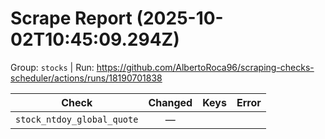 # Scrape Report (2025-10-02T10:45:09.294Z)

Group: `stocks`  |  Run: https://github.com/AlbertoRoca96/scraping-checks-scheduler/actions/runs/18190701838

| Check | Changed | Keys | Error |
|---|:---:|:--|:--|
| `stock_ntdoy_global_quote` | — |  |  |
